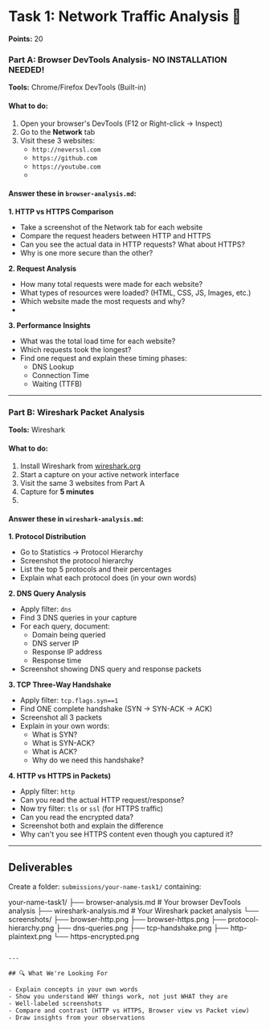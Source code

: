 # Task 1: Network Traffic Analysis 📡

**Points:** 20

### Part A: Browser DevTools Analysis- NO INSTALLATION NEEDED!

**Tools:** Chrome/Firefox DevTools (Built-in)

#### What to do:
1. Open your browser's DevTools (F12 or Right-click → Inspect)
2. Go to the **Network** tab
3. Visit these 3 websites:
   - `http://neverssl.com` 
   - `https://github.com` 
   - `https://youtube.com`
   - 
#### Answer these in `browser-analysis.md`:

**1. HTTP vs HTTPS Comparison**
- Take a screenshot of the Network tab for each website
- Compare the request headers between HTTP and HTTPS
- Can you see the actual data in HTTP requests? What about HTTPS?
- Why is one more secure than the other?

**2. Request Analysis**
- How many total requests were made for each website?
- What types of resources were loaded? (HTML, CSS, JS, Images, etc.)
- Which website made the most requests and why?
- 
**3. Performance Insights**
- What was the total load time for each website?
- Which requests took the longest?
- Find one request and explain these timing phases:
  - DNS Lookup
  - Connection Time
  - Waiting (TTFB)
---

### Part B: Wireshark Packet Analysis 

**Tools:** Wireshark 

#### What to do:
1. Install Wireshark from [wireshark.org](https://www.wireshark.org/download.html)
2. Start a capture on your active network interface
3. Visit the same 3 websites from Part A
4. Capture for **5 minutes**
5. 
#### Answer these in `wireshark-analysis.md`:

**1. Protocol Distribution**
- Go to Statistics → Protocol Hierarchy
- Screenshot the protocol hierarchy
- List the top 5 protocols and their percentages
- Explain what each protocol does (in your own words)

**2. DNS Query Analysis**
- Apply filter: `dns`
- Find 3 DNS queries in your capture
- For each query, document:
  - Domain being queried
  - DNS server IP
  - Response IP address
  - Response time
- Screenshot showing DNS query and response packets

**3. TCP Three-Way Handshake**
- Apply filter: `tcp.flags.syn==1`
- Find ONE complete handshake (SYN → SYN-ACK → ACK)
- Screenshot all 3 packets
- Explain in your own words:
  - What is SYN?
  - What is SYN-ACK?
  - What is ACK?
  - Why do we need this handshake?

**4. HTTP vs HTTPS in Packets)**
- Apply filter: `http` 
- Can you read the actual HTTP request/response?
- Now try filter: `tls` or `ssl` (for HTTPS traffic)
- Can you read the encrypted data?
- Screenshot both and explain the difference
- Why can't you see HTTPS content even though you captured it?

---

## Deliverables

Create a folder: `submissions/your-name-task1/` containing:

your-name-task1/
├── browser-analysis.md       # Your browser DevTools analysis
├── wireshark-analysis.md     # Your Wireshark packet analysis
└── screenshots/
    ├── browser-http.png
    ├── browser-https.png
    ├── protocol-hierarchy.png
    ├── dns-queries.png
    ├── tcp-handshake.png
    ├── http-plaintext.png
    └── https-encrypted.png
```

---

## 🔍 What We're Looking For

- Explain concepts in your own words
- Show you understand WHY things work, not just WHAT they are
- Well-labeled screenshots
- Compare and contrast (HTTP vs HTTPS, Browser view vs Packet view)
- Draw insights from your observations


